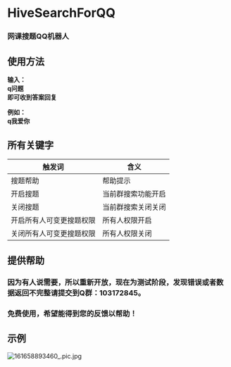 # HiveSearchForQQ
### 网课搜题QQ机器人

## 使用方法
**输入：**<br>
**q问题**<br>
**即可收到答案回复**

**例如：**<br>
**q我爱你**

## 所有关键字

| 触发词 | 含义   |
|-----|------|
|  搜题帮助  | 帮助提示 |
|  开启搜题  | 当前群搜索功能开启 |
|  关闭搜题  | 当前群搜索关闭关闭 |
|  开启所有人可变更搜题权限   |  所有人权限开启 |
|  关闭所有人可变更搜题权限   |  所有人权限关闭 |

## 提供帮助
### 因为有人说需要，所以重新开放，现在为测试阶段，发现错误或者数据返回不完整请提交到Q群：103172845。
### 免费使用，希望能得到您的反馈以帮助！

## 示例

![161658893460_.pic.jpg](https://s2.loli.net/2022/07/27/AmDYyfjoVIr3Pw2.jpg)